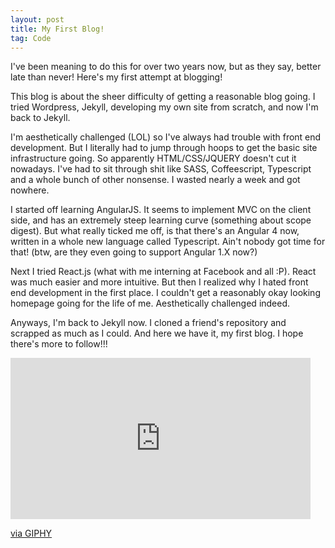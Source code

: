 ```yaml
---
layout: post
title: My First Blog!
tag: Code
---
```

I've been meaning to do this for over two years now, but as they say,
better late than never! Here's my first attempt at blogging!

This blog is about the sheer difficulty of getting a reasonable blog going. I
tried Wordpress, Jekyll, developing my own site from scratch, and now I'm
back to Jekyll.

I'm aesthetically challenged (LOL) so I've always had trouble with front end
development. But I literally had to jump through hoops to get the basic site
infrastructure going. So apparently HTML/CSS/JQUERY doesn't cut it nowadays.
I've had to sit through shit like SASS, Coffeescript, Typescript and a
whole bunch of other nonsense. I wasted nearly a week and got nowhere.

I started off learning AngularJS. It seems to implement MVC on the client side,
and has an extremely steep learning curve (something about scope digest). But
what really ticked me off, is that there's an Angular 4 now, written in a whole
new language called Typescript. Ain't nobody got time for that! (btw, are they
even going to support Angular 1.X now?)

Next I tried React.js (what with me interning at Facebook and all :P). React
was much easier and more intuitive. But then I realized why I hated front end
development in the first place. I couldn't get a reasonably okay looking
homepage going for the life of me. Aesthetically challenged indeed.

Anyways, I'm back to Jekyll now. I cloned a friend's repository and scrapped as
much as I could. And here we have it, my first blog. I hope there's more to
follow!!!

<iframe src="https://giphy.com/embed/xpxtdcSjOIUSI" width="480" height="258" frameBorder="0" class="giphy-embed" allowFullScreen></iframe><p><a href="https://giphy.com/gifs/90s-arthur-muffy-xpxtdcSjOIUSI">via GIPHY</a></p>
